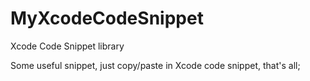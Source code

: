 # MyXcodeCodeSnippet
Xcode Code Snippet library

Some useful snippet, just copy/paste in Xcode code snippet, that's all;
